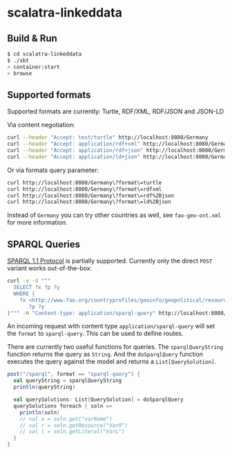 # scalatra-linkeddata #

## Build & Run ##

```sh
$ cd scalatra-linkeddata
$ ./sbt
> container:start
> browse
```

## Supported formats

Supported formats are currently: Turtle, RDF/XML, RDF/JSON and JSON-LD

Via content negotiation:

```sh
curl --header "Accept: text/turtle" http://localhost:8080/Germany
curl --header "Accept: application/rdf+xml" http://localhost:8080/Germany
curl --header "Accept: application/rdf+json" http://localhost:8080/Germany
curl --header "Accept: application/ld+json" http://localhost:8080/Germany
```

Or via formats query parameter:

```sh
curl http://localhost:8080/Germany\?format\=turtle
curl http://localhost:8080/Germany\?format\=rdfxml
curl http://localhost:8080/Germany\?format\=rdf%2Bjson
curl http://localhost:8080/Germany\?format\=ld%2Bjson
```

Instead of `Germany` you can try other countries as well, see `fao-geo-ont.xml` for more information.

## SPARQL Queries

[SPARQL 1.1 Protocol](http://www.w3.org/TR/sparql11-protocol/) is partially supported. Currently only the direct `POST` variant works out-of-the-box:

```sh
curl -v -d """
  SELECT ?x ?p ?y
  WHERE {
    ?x <http://www.fao.org/countryprofiles/geoinfo/geopolitical/resource/codeISO2>  \"DE\";
       ?p ?y
}""" -H "Content-type: application/sparql-query" http://localhost:8080/sparql
```

An incoming request with content type `application/sparql-query` will set the `format` to `sparql-query`. This can be used to define routes.

There are currently two useful functions for queries. The `sparqlQueryString` function returns the query as `String`. And the `doSparqlQuery` function executes the query against the model and returns a `List[QuerySolution]`.

```scala
post("/sparql", format == "sparql-query") {
  val queryString = sparqlQueryString
  println(queryString)

  val querySolutions: List[QuerySolution] = doSparqlQuery
  querySolutions foreach { soln =>
    println(soln)
    // val x = soln.get("varName")
    // val r = soln.getResource("VarR")
    // val l = soln.getLiteral("VarL")
  }
}
```